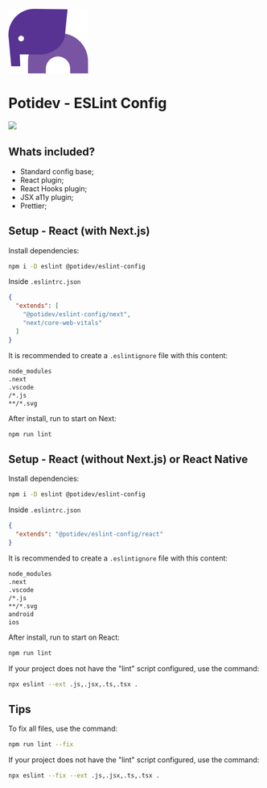 ![](.github/assets/svg/logo.svg)

# Potidev - ESLint Config

[![](https://img.shields.io/badge/Version-2.0.3-purple)](https://www.npmjs.com/package/@potidev/eslint-config)

## Whats included?

- Standard config base;
- React plugin;
- React Hooks plugin;
- JSX a11y plugin;
- Prettier;

## Setup - React (with Next.js)

Install dependencies:

```bash
npm i -D eslint @potidev/eslint-config
```

Inside `.eslintrc.json`

```json
{
  "extends": [
    "@potidev/eslint-config/next", 
    "next/core-web-vitals"
  ]
}
```

It is recommended to create a `.eslintignore` file with this content:

```
node_modules
.next
.vscode
/*.js
**/*.svg
```


After install, run to start on Next:

```bash
npm run lint
```

## Setup - React (without Next.js) or React Native

Install dependencies:

```bash
npm i -D eslint @potidev/eslint-config
```

Inside `.eslintrc.json`

```json
{
  "extends": "@potidev/eslint-config/react"
}
```

It is recommended to create a `.eslintignore` file with this content:

```
node_modules
.next
.vscode
/*.js
**/*.svg
android
ios
```

After install, run to start on React:

```bash
npm run lint
```

If your project does not have the "lint" script configured, use the command:

```bash
npx eslint --ext .js,.jsx,.ts,.tsx .
```

## Tips

To fix all files, use the command:

```bash
npm run lint --fix
```

If your project does not have the "lint" script configured, use the command:

```bash
npx eslint --fix --ext .js,.jsx,.ts,.tsx .
```



